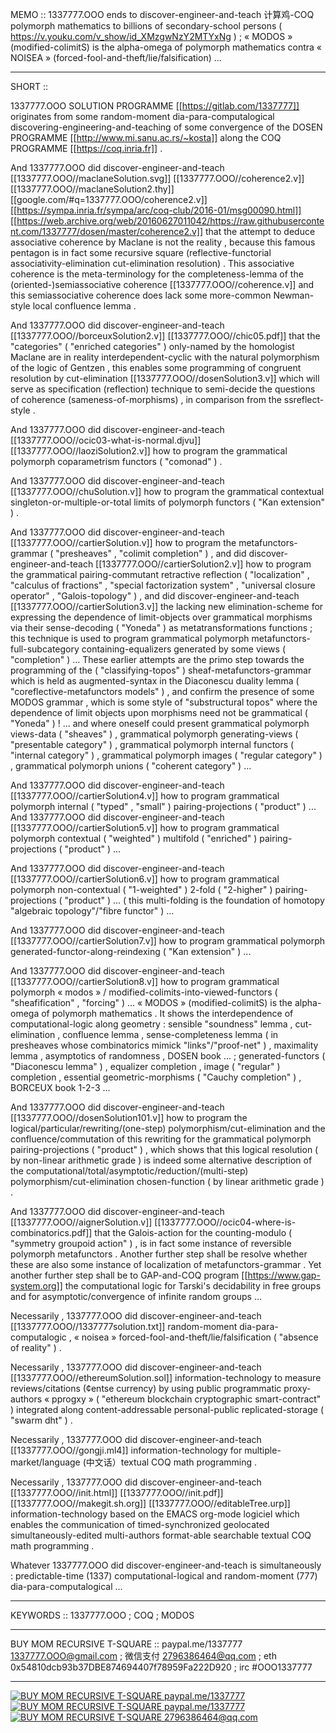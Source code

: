 MEMO :: 1337777.OOO ends to discover-engineer-and-teach 计算鸡-COQ polymorph mathematics to billions of secondary-school persons ( https://v.youku.com/v_show/id_XMzgwNzY2MTYxNg ) ; « MODOS » (modified-colimitS) is the alpha-omega of polymorph mathematics contra « NOISEA » (forced-fool-and-theft/lie/falsification) ...

-----

SHORT ::

  1337777.OOO SOLUTION PROGRAMME [[https://gitlab.com/1337777]] originates from some random-moment dia-para-computalogical discovering-engineering-and-teaching of some convergence of the DOSEN PROGRAMME [[http://www.mi.sanu.ac.rs/~kosta]] along the COQ PROGRAMME [[https://coq.inria.fr]] .

  And 1337777.OOO did discover-engineer-and-teach [[1337777.OOO//maclaneSolution.svg]] [[1337777.OOO//coherence2.v]] [[1337777.OOO//maclaneSolution2.thy]] [[google.com/#q=1337777.OOO/coherence2.v]] [[https://sympa.inria.fr/sympa/arc/coq-club/2016-01/msg00090.html]] [[https://web.archive.org/web/20160627011042/https://raw.githubusercontent.com/1337777/dosen/master/coherence2.v]] that the attempt to deduce associative coherence by Maclane is not the reality , because this famous pentagon is in fact some recursive square (reflective-functorial associativity-elimination cut-elimination resolution) . This associative coherence is the meta-terminology for the completeness-lemma of the (oriented-)semiassociative coherence [[1337777.OOO//coherence.v]] and this semiassociative coherence does lack some more-common Newman-style local confluence lemma .

  And 1337777.OOO did discover-engineer-and-teach [[1337777.OOO//borceuxSolution2.v]] [[1337777.OOO//chic05.pdf]] that the "categories" ( "enriched categories" ) only-named by the homologist Maclane are in reality interdependent-cyclic with the natural polymorphism of the logic of Gentzen , this enables some programming of congruent resolution by cut-elimination [[1337777.OOO//dosenSolution3.v]] which will serve as specification (reflection) technique to semi-decide the questions of coherence (sameness-of-morphisms) , in comparison from the ssreflect-style .

  And 1337777.OOO did discover-engineer-and-teach [[1337777.OOO//ocic03-what-is-normal.djvu]] [[1337777.OOO//laoziSolution2.v]] how to program the grammatical polymorph coparametrism functors ( "comonad" ) .

  And 1337777.OOO did discover-engineer-and-teach [[1337777.OOO//chuSolution.v]] how to program the grammatical contextual singleton-or-multiple-or-total limits of polymorph functors ( "Kan extension" ) .

  And 1337777.OOO did discover-engineer-and-teach [[1337777.OOO//cartierSolution.v]] how to program the metafunctors-grammar ( "presheaves" , "colimit completion" ) , and did discover-engineer-and-teach [[1337777.OOO//cartierSolution2.v]] how to program the grammatical pairing-commutant retractive reflection ( "localization" , "calculus of fractions" , "special factorization system" , "universal closure operator" , "Galois-topology" ) , and did discover-engineer-and-teach [[1337777.OOO//cartierSolution3.v]] the lacking new elimination-scheme for expressing the dependence of limit-objects over grammatical morphisms via their sense-decoding ( "Yoneda" ) as metatransformations functions ; this technique is used to program grammatical polymorph metafunctors-full-subcategory containing-equalizers generated by some views ( "completion" ) ... These earlier attempts are the primo step towards the programming of the ( "classifying-topos" ) sheaf-metafunctors-grammar which is held as augmented-syntax in the Diaconescu duality lemma ( "coreflective-metafunctors models" ) , and confirm the presence of some MODOS grammar , which is some style of "substructural topos" where the dependence of limit objects upon morphisms need not be grammatical ( "Yoneda" ) ! ... and where oneself could present grammatical polymorph views-data ( "sheaves" ) , grammatical polymorph generating-views ( "presentable category" ) , grammatical polymorph internal functors ( "internal category" ) , grammatical polymorph images ( "regular category" ) , grammatical polymorph unions ( "coherent category" ) ...

  And 1337777.OOO did discover-engineer-and-teach [[1337777.OOO//cartierSolution4.v]] how to program grammatical polymorph internal ( "typed" , "small" ) pairing-projections ( "product" ) ... And 1337777.OOO did discover-engineer-and-teach [[1337777.OOO//cartierSolution5.v]] how to program grammatical polymorph contextual ( "weighted" ) multifold ( "enriched" ) pairing-projections ( "product" ) ...

  And 1337777.OOO did discover-engineer-and-teach [[1337777.OOO//cartierSolution6.v]] how to program grammatical polymorph non-contextual ( "1-weighted" ) 2-fold ( "2-higher" ) pairing-projections ( "product" ) ... ( this multi-folding is the foundation of homotopy "algebraic topology"/"fibre functor" ) ...

  And 1337777.OOO did discover-engineer-and-teach [[1337777.OOO//cartierSolution7.v]] how to program grammatical polymorph generated-functor-along-reindexing ( "Kan extension" ) ...

  And 1337777.OOO did discover-engineer-and-teach [[1337777.OOO//cartierSolution8.v]] how to program grammatical polymorph « modos » / modified-colimits-into-viewed-functors ( "sheafification" , "forcing" ) ... « MODOS » (modified-colimitS) is the alpha-omega of polymorph mathematics . It shows the interdependence of computational-logic along geometry : sensible "soundness" lemma , cut-elimination , confluence lemma , sense-completeness lemma ( in presheaves whose combinatorics mimick "links"/"proof-net" ) , maximality lemma , asymptotics of randomness , DOSEN book ... ; generated-functors ( "Diaconescu lemma" ) , equalizer completion ,  image ( "regular" ) completion , essential geometric-morphisms ( "Cauchy completion" ) , BORCEUX book 1-2-3 ...

  And 1337777.OOO did discover-engineer-and-teach [[1337777.OOO//dosenSolution101.v]] how to program the logical/particular/rewriting/(one-step) polymorphism/cut-elimination and the confluence/commutation of this rewriting for the grammatical polymorph pairing-projections ( "product" ) , which shows that this logical resolution ( by non-linear arithmetic grade ) is indeed some alternative description of the computational/total/asymptotic/reduction/(multi-step) polymorphism/cut-elimination chosen-function ( by linear arithmetic grade ) .

  And 1337777.OOO did discover-engineer-and-teach [[1337777.OOO//aignerSolution.v]] [[1337777.OOO//ocic04-where-is-combinatorics.pdf]] that the Galois-action for the counting-modulo ( "symmetry groupoid action" ) , is in fact some instance of reversible polymorph metafunctors . Another further step shall be resolve whether these are also some instance of localization of metafunctors-grammar . Yet another further step shall be to GAP-and-COQ program [[https://www.gap-system.org]] the computational logic for Tarski's decidability in free groups and for asymptotic/convergence of infinite random groups ...

  Necessarily , 1337777.OOO did discover-engineer-and-teach [[1337777.OOO//1337777solution.txt]] random-moment dia-para-computalogic , « noisea » forced-fool-and-theft/lie/falsification ( "absence of reality" ) .

  Necessarily , 1337777.OOO did discover-engineer-and-teach [[1337777.OOO//ethereumSolution.sol]] information-technology to measure reviews/citations (¢entse currency) by using public programmatic proxy-authors « pprogxy » ( "ethereum blockchain cryptographic smart-contract" ) integrated along content-addressable personal-public replicated-storage ( "swarm dht" ) .

  Necessarily , 1337777.OOO did discover-engineer-and-teach [[1337777.OOO//gongji.ml4]] information-technology for multiple-market/language (中文话）textual COQ math programming .

  Necessarily , 1337777.OOO did discover-engineer-and-teach [[1337777.OOO//init.html]] [[1337777.OOO//init.pdf]] [[1337777.OOO//makegit.sh.org]] [[1337777.OOO//editableTree.urp]] information-technology based on the EMACS org-mode logiciel which enables the communication of timed-synchronized geolocated simultaneously-edited multi-authors format-able searchable textual COQ math programming .

  Whatever 1337777.OOO did discover-engineer-and-teach is simultaneously : predictable-time (1337) computational-logical and random-moment (777) dia-para-computalogical ...

-----

KEYWORDS :: 1337777.OOO ; COQ ; MODOS

-----

BUY MOM RECURSIVE T-SQUARE :: paypal.me/1337777 1337777.OOO@gmail.com ; 微信支付 2796386464@qq.com ; eth 0x54810dcb93b37DBE874694407f78959Fa222D920 ; irc #OOO1337777

-----

[![BUY MOM RECURSIVE T-SQUARE paypal.me/1337777](./recursive_t-square_front.png "BUY MOM RECURSIVE T-SQUARE paypal.me/1337777")](https://paypal.me/1337777) [![BUY MOM RECURSIVE T-SQUARE paypal.me/1337777](./recursive_t-square_back.png "BUY MOM RECURSIVE T-SQUARE paypal.me/1337777")](https://paypal.me/1337777) [![BUY MOM RECURSIVE T-SQUARE 2796386464@qq.com](./wechatpay.png "BUY MOM RECURSIVE T-SQUARE paypal.me/1337777")](mailto:2796386464@qq.com)

